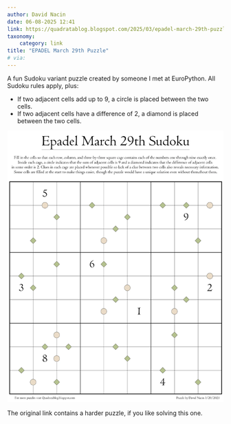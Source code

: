 ```yaml
---
author: David Nacin
date: 06-08-2025 12:41
link: https://quadratablog.blogspot.com/2025/03/epadel-march-29th-puzzle.html
taxonomy:
    category: link
title: "EPADEL March 29th Puzzle"
# via:
---
```


A fun Sudoku variant puzzle created by someone I met at EuroPython.
All Sudoku rules apply, plus:

 - If two adjacent cells add up to 9, a circle is placed between the two cells.
 - If two adjacent cells have a difference of 2, a diamond is placed between the two cells.

![A Sudoku variant puzzle with fewer numbers than usual but with clues about adjacent cells placed in the board.](_puzzle.webp)

The original link contains a harder puzzle, if you like solving this one.
